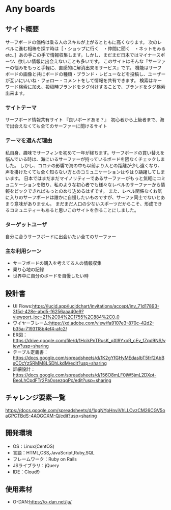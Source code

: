 # Any boards

## サイト概要
サーフボードの価格は乗る人のスキルが上がるとともに高くなります。
次のレベルに進む相棒を探す時は［・ショップに行く　・仲間に聞く　・ネットをみるetc..］あの手この手で情報収集します。しかし、まだまだ日本ではマイナースポーツ、欲しい情報に出会えないことも多いです。
このサイトはそんな『サーファーの悩みをもっと手軽に、直感的に解消出来るサービス』です。
機能はサーフボードの画像と共にボードの種類・ブランド・レビューなどを投稿し、ユーザーが互いにいいね・フォロー・コメントをして情報を共有できます。
検索はキーワード検索に加え、投稿時ブランドをタグ付けすることで、ブランドをタグ検索出来ます。

### サイトテーマ
サーフボード情報共有サイト
『良いボードある？』　初心者から上級者まで、海で出会えなくても全てのサーファーに聞けるサイト

### テーマを選んだ理由
私自身、趣味でサーフィンを初めて一年が経ちます。サーフボードの買い替えを悩んでいる時は、海にいるサーファーが持っているボードを隈なくチェックしました。
しかし、コロナの影響で海の中も以前より人との距離が少し遠くなり、声を掛けたくても全く知らない方とのコミュニケーションはやはり躊躇してしまいます。
日本ではまだまだマイノリティーであるサーファーがもっと気軽にコミュニケーションを取り、私のような初心者でも様々なレベルのサーファーから情報をピックできればもっとのめり込めるはずです。
また、レベル関係なくお気に入りのサーフボードは誰かに自慢したいものですが、サーファ同士でないとあまり意味がありません。
まだまだ人口の少ないスポーツだからこそ、形成できるコミュニティーもあると思いこのサイトを作ることにしました。

### ターゲットユーザ
自分に合うサーフボードに出会いたい全てのサーファー

### 主な利用シーン
- サーフボードの購入を考えてる人の情報収集
- 乗り心地の記録
- 世界中に自分のボードを自慢したい時

## 設計書
- UI Flows:https://lucid.app/lucidchart/invitations/accept/inv_71d17893-3f5d-428e-abd5-f6256aaa40e9?viewport_loc=21%2C94%2C1755%2C884%2C0_0
- ワイヤーフレーム:https://xd.adobe.com/view/fa9107e3-870c-42d2-b35a-7193118b4ef4-afc2/
- ER図：https://drive.google.com/file/d/1HcikPnTRusK_qXl9YxoR_cEv_fZqd9NS/view?usp=sharing
- テーブル定義書：https://docs.google.com/spreadsheets/d/1K2gYfGHyMEdaslbT5frf2AbBsCDcYzSRMM8LSDhLkdM/edit?usp=sharing
- 詳細設計：https://docs.google.com/spreadsheets/d/156O8mLF0jW5jmL2DXpt-BeoLhCpdFTr2Pa0xsezqqPc/edit?usp=sharing

## チャレンジ要素一覧
https://docs.google.com/spreadsheets/d/1qqNYpHnviVhLLOvzCM26CGV5oaGPCTBdS-4AOGCXM-Q/edit?usp=sharing

## 開発環境
- OS：Linux(CentOS)
- 言語：HTML,CSS,JavaScript,Ruby,SQL
- フレームワーク：Ruby on Rails
- JSライブラリ：jQuery
- IDE：Cloud9

## 使用素材
- O-DAN:https://o-dan.net/ja/

